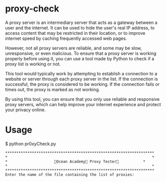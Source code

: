 # proxy-check
A proxy server is an intermediary server that acts as a gateway between a user and the internet. It can be used to hide the user's real IP address, to access content that may be restricted in their location, or to improve internet speed by caching frequently accessed web pages.

However, not all proxy servers are reliable, and some may be slow, unresponsive, or even malicious. To ensure that a proxy server is working properly before using it, you can use a tool made by Python to check if a proxy list is working or not.

This tool would typically work by attempting to establish a connection to a website or server through each proxy server in the list. If the connection is successful, the proxy is considered to be working. If the connection fails or times out, the proxy is marked as not working.

By using this tool, you can ensure that you only use reliable and responsive proxy servers, which can help improve your internet experience and protect your privacy online.

# Usage
$ python pr0xyCheck.py

    *******************************************************************
    *                                                                 *
    *                     🐬Ocean Academy🐬 Proxy Tester🐬           *
    *                                                                 *
    *******************************************************************
    Enter the name of the file containing the list of proxies:

